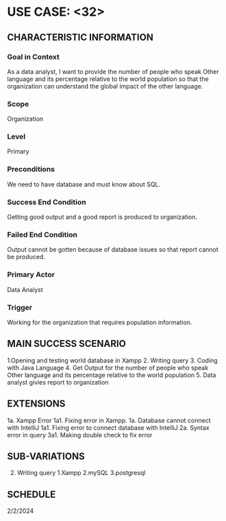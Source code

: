 # USE CASE: <32> <Report Population Information>

## CHARACTERISTIC INFORMATION

### Goal in Context

As a data analyst, I want to provide the number of people who speak Other language and its percentage relative to the world population so that the organization can understand the global impact of the other language.
### Scope

Organization
### Level

Primary

### Preconditions

We need to have database and must know about SQL. 

### Success End Condition

Getting good output and a good report is produced to organization. 

### Failed End Condition

Output cannot be gotten because of database issues so that report cannot be produced.

### Primary Actor

Data Analyst

### Trigger

Working for the organization that requires population information.

## MAIN SUCCESS SCENARIO

1.Opening and testing world database in Xampp
2. Writing query
3. Coding with Java Language
4. Get Output for the number of people who speak Other language and its percentage relative to the world population
5. Data analyst givies report to organization

## EXTENSIONS

1a. Xampp Error
     1a1. Fixing error in Xampp.
1a. Database cannot connect with IntelliJ
     1a1. Fixing error to connect database with IntelliJ
2a. Syntax error in query
     3a1. Making double check to fix error

## SUB-VARIATIONS

2. Writing query
   1.Xampp
   2.mySQL
  3.postgresql
## SCHEDULE

2/2/2024
